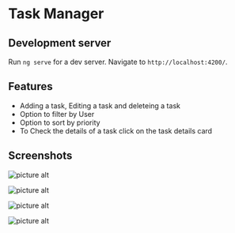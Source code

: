 # Task Manager


## Development server

Run `ng serve` for a dev server. Navigate to `http://localhost:4200/`.


## Features

* Adding a task, Editing a task and deleteing a task
* Option to filter by User 
* Option to sort by priority
* To Check the details of a task click on the task details card

## Screenshots


![picture alt](https://drive.google.com/uc?export=view&id=1y6hzh7oJlL6cZpF3ADXgHKUzEkmPy4Ha "Add task")

![picture alt](https://drive.google.com/uc?export=view&id=1GSNn3XT0gw-StKuxiNMnSCoZNHGW-sz9 "Dashboard Image")

![picture alt](https://drive.google.com/uc?export=view&id=1zzG-A_k9UkElsi3Hb1ai15MR1Ychp534 "Task Details Popup")

![picture alt](https://drive.google.com/uc?export=view&id=1hDzuyExhbupMgdLPPs_NhZAzAP4kMaVD "Filter by user")
